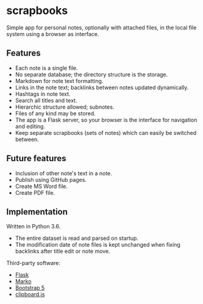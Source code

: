 # scrapbooks

Simple app for personal notes, optionally with attached files, in the local
file system using a browser as interface.

## Features

- Each note is a single file.
- No separate database; the directory structure is the storage.
- Markdown for note text formatting.
- Links in the note text; backlinks between notes updated dynamically.
- Hashtags in note text.
- Search all titles and text.
- Hierarchic structure allowed; subnotes.
- Files of any kind may be stored.
- The app is a Flask server, so your browser is the interface for 
  navigation and editing.
- Keep separate scrapbooks (sets of notes) which can easily be
  switched between.

## Future features

- Inclusion of other note's text in a note.
- Publish using GitHub pages.
- Create MS Word file.
- Create PDF file.

## Implementation

Written in Python 3.6.

- The entire dataset is read and parsed on startup.
- The modification date of note files is kept unchanged when
  fixing backlinks after title edit or note move.

Third-party software:

- [Flask](https://flask.palletsprojects.com/en/1.1.x/)
- [Marko](https://github.com/frostming/marko)
- [Bootstrap 5](https://getbootstrap.com/docs/5.0/getting-started/introduction/)
- [clipboard.js](https://clipboardjs.com/)

